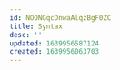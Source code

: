 ```yaml
---
id: NOONGqcDnwaAlqzBgF0ZC
title: Syntax
desc: ''
updated: 1639956587124
created: 1639956063703
---
```



